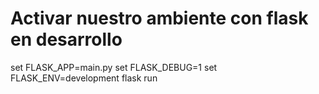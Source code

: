 # Activar nuestro ambiente con flask en desarrollo
set FLASK_APP=main.py
set FLASK_DEBUG=1
set FLASK_ENV=development
flask run
